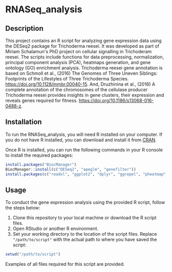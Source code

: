 # RNASeq_analysis
 
## Description
This project contains an R script for analyzing gene expression data using the DESeq2 package for Trichoderma reesei. It was developed as part of Miriam Schalamun's PhD project on cellular signalling in Trichoderam reesei. The scripts include functions for data preprocessing, normalization, principal component analysis (PCA), heatmaps generation, and gene ontology (GO) enrichment analysis. 
Trichoderma reesei gene annotation is based on Schmoll et al., (2016) The Genomes of Three Uneven Siblings: Footprints of the Lifestyles of Three Trichoderma Species. https://doi.org/10.1128/mmbr.00040-15. And, Druzhinina et al., (2016) A complete annotation of the chromosomes of the cellulase producer Trichoderma reesei provides insights in gene clusters, their expression and reveals genes required for fitness. https://doi.org/10.1186/s13068-016-0488-z. 
 

## Installation

To run the RNASeq_analysis, you will need R installed on your computer. If you do not have R installed, you can download and install it from [CRAN](https://cran.r-project.org/).

Once R is installed, you can run the following commands in your R console to install the required packages:

```R
install.packages("BiocManager")
BiocManager::install(c("DESeq2", "apeglm", "genefilter"))
install.packages(c("readxl", "ggplot2", "dplyr", "ggrepel", "pheatmap", "RColorBrewer", "gplots", "tidyverse", "edgeR", "matrixStats", "xlsx", "dendextend", "topGO", "rrvgo"))
```

## Usage 
To conduct the gene expression analysis using the provided R script, follow the steps below:
1. Clone this repository to your local machine or download the R script files.
2. Open RStudio or another R environment.
3. Set your working directory to the location of the script files. Replace `"/path/to/script"` with the actual path to where you have saved the script:

```R
setwd("/path/to/script")
```
Examples of all files required for this script are provided.  
